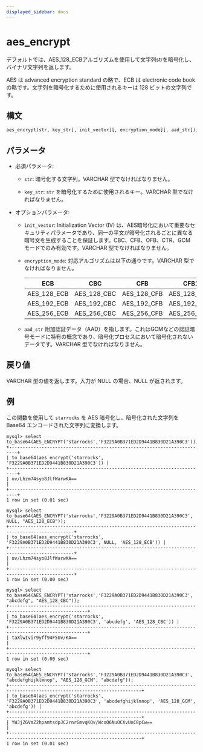```yaml
---
displayed_sidebar: docs
---
```


# aes_encrypt

デフォルトでは、AES_128_ECBアルゴリズムを使用して文字列strを暗号化し、バイナリ文字列を返します。

AES は advanced encryption standard の略で、ECB は electronic code book の略です。文字列を暗号化するために使用されるキーは 128 ビットの文字列です。

## 構文

```Haskell
aes_encrypt(str, key_str[, init_vector][, encryption_mode][, aad_str]);
```

## パラメータ

- 必須パラメータ:

    - `str`: 暗号化する文字列。VARCHAR 型でなければなりません。

    - `key_str`: `str` を暗号化するために使用されるキー。VARCHAR 型でなければなりません。
- オプションパラメータ:
    - `init_vector`: Initialization Vector (IV) は、AES暗号化において重要なセキュリティパラメータであり、同一の平文が暗号化されるごとに異なる暗号文を生成することを保証します。CBC、CFB、OFB、CTR、GCM モードでのみ有効です。VARCHAR 型でなければなりません。
    - `encryption_mode`: 対応アルゴリズムは以下の通りです。VARCHAR 型でなければなりません。

        | ECB         | CBC         | CFB         | CFB1        | CFB8        | CFB128        | OFB         | CTR       | GCM        |
        |-------------|-------------|-------------|-------------|-------------|---------------|-------------|-----------|------------|
        | AES_128_ECB | AES_128_CBC | AES_128_CFB | AES_128_CFB1| AES_128_CFB8| AES_128_CFB128| AES_128_OFB| AES_128_CTR| AES_128_GCM|
        | AES_192_ECB | AES_192_CBC | AES_192_CFB | AES_192_CFB1| AES_192_CFB8| AES_192_CFB128| AES_192_OFB| AES_192_CTR| AES_192_GCM|
        | AES_256_ECB | AES_256_CBC | AES_256_CFB | AES_256_CFB1| AES_256_CFB8| AES_256_CFB128| AES_256_OFB| AES_256_CTR| AES_256_GCM|
    - `aad_str` 附加認証データ（AAD）を指します。これはGCMなどの認証暗号モードに特有の概念であり、暗号化プロセスにおいて暗号化されないデータです。VARCHAR 型でなければなりません。

## 戻り値

VARCHAR 型の値を返します。入力が NULL の場合、NULL が返されます。

## 例

この関数を使用して `starrocks` を AES 暗号化し、暗号化された文字列を Base64 エンコードされた文字列に変換します。

```Plain Text
mysql> select to_base64(AES_ENCRYPT('starrocks','F3229A0B371ED2D9441B830D21A390C3'));
+-------------------------------------------------------------------------+
| to_base64(aes_encrypt('starrocks', 'F3229A0B371ED2D9441B830D21A390C3')) |
+-------------------------------------------------------------------------+
| uv/Lhzm74syo8JlfWarwKA==                                                |
+-------------------------------------------------------------------------+
1 row in set (0.01 sec)
```
```
mysql> select to_base64(AES_ENCRYPT('starrocks','F3229A0B371ED2D9441B830D21A390C3', NULL, "AES_128_ECB"));
+----------------------------------------------------------------------------------------------+
| to_base64(aes_encrypt('starrocks', 'F3229A0B371ED2D9441B830D21A390C3', NULL, 'AES_128_ECB')) |
+----------------------------------------------------------------------------------------------+
| uv/Lhzm74syo8JlfWarwKA==                                                                     |
+----------------------------------------------------------------------------------------------+
1 row in set (0.00 sec)
```
```
mysql> select to_base64(AES_ENCRYPT('starrocks','F3229A0B371ED2D9441B830D21A390C3', "abcdefg", "AES_128_CBC"));
+---------------------------------------------------------------------------------------------------+
| to_base64(aes_encrypt('starrocks', 'F3229A0B371ED2D9441B830D21A390C3', 'abcdefg', 'AES_128_CBC')) |
+---------------------------------------------------------------------------------------------------+
| taXlwIvir9yff94F5Uv/KA==                                                                          |
+---------------------------------------------------------------------------------------------------+
1 row in set (0.00 sec)
```
```
mysql> select to_base64(AES_ENCRYPT('starrocks','F3229A0B371ED2D9441B830D21A390C3', "abcdefghijklmnop", "AES_128_GCM", "abcdefg"));
+-----------------------------------------------------------------------------------------------------------------------+
| to_base64(aes_encrypt('starrocks', 'F3229A0B371ED2D9441B830D21A390C3', 'abcdefghijklmnop', 'AES_128_GCM', 'abcdefg')) |
+-----------------------------------------------------------------------------------------------------------------------+
| YWJjZGVmZ2hpamtsdpJC2rnrGmvqKQv/WcoO6NuOCXvUnC8pCw==                                                                  |
+-----------------------------------------------------------------------------------------------------------------------+
1 row in set (0.01 sec)
```